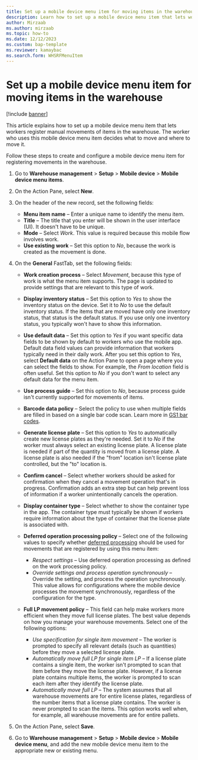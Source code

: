 ```yaml
---
title: Set up a mobile device menu item for moving items in the warehouse
description: Learn how to set up a mobile device menu item that lets workers register manual movements of items in the warehouse, including a step-by-step process.
author: Mirzaab
ms.author: mirzaab
ms.topic: how-to
ms.date: 12/12/2023
ms.custom: bap-template
ms.reviewer: kamaybac
ms.search.form: WHSRFMenuItem
---
```


# Set up a mobile device menu item for moving items in the warehouse

[!include [banner](../includes/banner.md)]

This article explains how to set up a mobile device menu item that lets workers register manual movements of items in the warehouse. The worker who uses this mobile device menu item decides what to move and where to move it.

Follow these steps to create and configure a mobile device menu item for registering movements in the warehouse.

1. Go to **Warehouse management** \> **Setup** \> **Mobile device** \> **Mobile device menu items**.
1. On the Action Pane, select **New**.
1. On the header of the new record, set the following fields:

    - **Menu item name** – Enter a unique name to identify the menu item.
    - **Title** – The title that you enter will be shown in the user interface (UI). It doesn't have to be unique.
    - **Mode** – Select *Work*. This value is required because this mobile flow involves work.
    - **Use existing work** – Set this option to *No*, because the work is created as the movement is done.

1. On the **General** FastTab, set the following fields:

    - **Work creation process** – Select *Movement*, because this type of work is what the menu item supports. The page is updated to provide settings that are relevant to this type of work.
    - **Display inventory status** – Set this option to *Yes* to show the inventory status on the device. Set it to *No* to use the default inventory status. If the items that are moved have only one inventory status, that status is the default status. If you use only one inventory status, you typically won't have to show this information.
    - **Use default data** – Set this option to *Yes* if you want specific data fields to be shown by default to workers who use the mobile app. Default data field values can provide information that workers typically need in their daily work. After you set this option to *Yes*, select **Default data** on the Action Pane to open a page where you can select the fields to show. For example, the *From location* field is often useful. Set this option to *No* if you don't want to select any default data for the menu item.
    - **Use process guide** – Set this option to *No*, because process guide isn't currently supported for movements of items.
    - **Barcode data policy** – Select the policy to use when multiple fields are filled in based on a single bar code scan. Learn more in [GS1 bar codes](gs1-barcodes.md).
    - **Generate license plate** – Set this option to *Yes* to automatically create new license plates as they're needed. Set it to *No* if the worker must always select an existing license plate. A license plate is needed if part of the quantity is moved from a license plate. A license plate is also needed if the "from" location isn't license plate controlled, but the "to" location is.
    - **Confirm cancel** – Select whether workers should be asked for confirmation when they cancel a movement operation that's in progress. Confirmation adds an extra step but can help prevent loss of information if a worker unintentionally cancels the operation.
    - **Display container type** – Select whether to show the container type in the app. The container type must typically be shown if workers require information about the type of container that the license plate is associated with.
    - **Deferred operation processing policy** – Select one of the following values to specify whether [deferred processing](deferred-processing-manual-inventory-movement.md) should be used for movements that are registered by using this menu item:

        - *Respect settings* – Use deferred operation processing as defined on the work processing policy.
        - *Override settings and process operation synchronously* – Override the setting, and process the operation synchronously. This value allows for configurations where the mobile device processes the movement synchronously, regardless of the configuration for the type.

    - **Full LP movement policy** – This field can help make workers more efficient when they move full license plates. The best value depends on how you manage your warehouse movements. Select one of the following options:

        - *Use specification for single item movement* – The worker is prompted to specify all relevant details (such as quantities) before they move a selected license plate.
        - *Automatically move full LP for single item LP* – If a license plate contains a single item, the worker isn't prompted to scan that item before they move the license plate. However, if a license plate contains multiple items, the worker is prompted to scan each item after they identify the license plate.
        - *Automatically move full LP* – The system assumes that all warehouse movements are for entire license plates, regardless of the number items that a license plate contains. The worker is never prompted to scan the items. This option works well when, for example, all warehouse movements are for entire pallets.

1. On the Action Pane, select **Save**.
1. Go to **Warehouse management** \> **Setup** \> **Mobile device** \> **Mobile device menu**, and add the new mobile device menu item to the appropriate new or existing menu.
